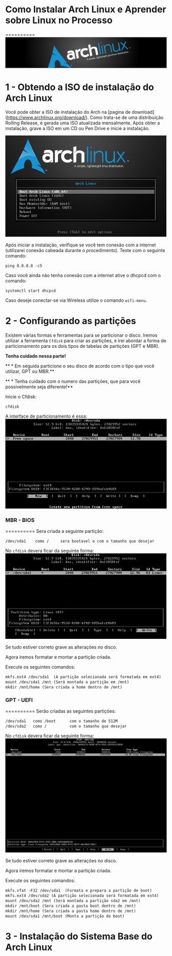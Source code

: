 # Como Instalar Arch Linux e Aprender sobre Linux no Processo
==========
![ArchLinux2](https://github.com/ALTGNULinux/installarch/blob/master/src/ArchLinux2.png)

1 - Obtendo a ISO de instalação do Arch Linux
==========
Você pode obter a ISO de instalação do Arch na [pagina de download] (https://www.archlinux.org/download/). Como trata-se de uma distribuição Rolling Release, é gerada uma ISO atualizada mensalmente. Após obter a instalação, grave a ISO em um CD ou Pen Drive e inicie a instalação.

![ArchLinux2](https://github.com/ALTGNULinux/installarch/blob/master/src/1.1.png)

Após iniciar a instalação, verifique se você tem conexão com a internet (utilizarei conexão cabeada durante o procedimento). Teste com o seguinte comando:
>
	ping 8.8.8.8 -c5

Caso você ainda não tenha conexão com a internet ative o dhcpcd com o comando:
>
	systemctl start dhcpcd

Caso deseje conectar-se via Wireless utilize o comando `wifi-menu`.
 
2 - Configurando as partições
==========
Existem várias formas e ferramentas para se particionar o disco. Iremos utilizar a ferramenta `Cfdisk` para criar as partições, e irei abordar a forma de particionamento para os dois tipos de tabelas de partições (GPT e MBR).

**Tenha cuidado nessa parte!**

** * Em seguida particione o seu disco de acordo com o tipo que você utilizar, GPT ou MBR.**

** * Tenha cuidado com o numero das partições, que para você possivelmente seja diferente!**


Inicie o Cfdisk:
>
	cfdisk
A interface de particionamento é essa:
![ArchLinux2](https://github.com/ALTGNULinux/installarch/blob/master/src/2.2.png)


### MBR - BIOS
==========
Sera criada a seguinte partição:
>
	/dev/sda1	 como /		sera bootavel e com o tamanho que desejar

No `cfdisk` devera ficar da seguinte forma:
![ArchLinux2](https://github.com/ALTGNULinux/installarch/blob/master/src/2.3.png)

Se tudo estiver correto grave as alterações no disco.

Agora iremos formatar e montar a partição criada.

Execute os seguintes comandos:
>
	mkfs.ext4 /dev/sda1  (A partição selecionada será formatada em ext4)
	mount /dev/sda1 /mnt (Será montada a partição em /mnt)
	mkdir /mnt/home (Sera criada a home dentro de /mnt)

### GPT - UEFI
==========
Serão criadas as seguintes partições:
>
	/dev/sda1	como /boot		com o tamanho de 512M
	/dev/sda2	como /			com o tamanho que desejar

No `cfdisk` devera ficar da seguinte forma:
![ArchLinux2](https://github.com/ALTGNULinux/installarch/blob/master/src/2.4.png)

Se tudo estiver correto grave as alterações no disco.

Agora iremos formatar e montar a partição criada.

Execute os seguintes comandos:
>
	mkfs.vfat -F32 /dev/sda1  (Formata e prepara a partição de boot)
	mkfs.ext4 /dev/sda2 (A partição selecionada será formatada em ext4)
	mount /dev/sda2 /mnt (Será montada a partição sda2 em /mnt)
	mkdir /mnt/boot (Sera criada a pasta boot dentro de /mnt)
	mkdir /mnt/home (Sera criada a pasta home dentro de /mnt)
	mount /dev/sda1 /mnt/boot (Monta a partição de boot)

3 - Instalação do Sistema Base do Arch Linux
==========
